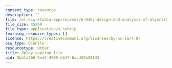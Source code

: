 ```yaml
---
content_type: resource
description: ''
file: /ol-ocw-studio-app/courses/6-046j-design-and-analysis-of-algorithms-spring-2015/5bb1a7665ed24985db176acd52b38f33_TOb1tuEZ2X4.srt
file_size: 45249
file_type: application/x-subrip
learning_resource_types: []
license: https://creativecommons.org/licenses/by-nc-sa/4.0/
ocw_type: OCWFile
resourcetype: Other
title: 3play caption file
uid: 5bb1a766-5ed2-4985-db17-6acd52b38f33
---
```

